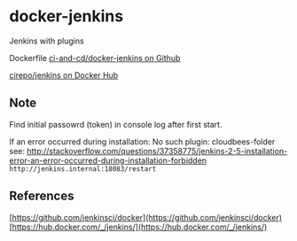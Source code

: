 
# docker-jenkins

Jenkins with plugins

Dockerfile [ci-and-cd/docker-jenkins on Github](https://github.com/ci-and-cd/docker-jenkins)

[cirepo/jenkins on Docker Hub](https://hub.docker.com/r/cirepo/jenkins/)

## Note

Find initial passowrd (token) in console log after first start.

If an error occurred during installation: No such plugin: cloudbees-folder  
see: http://stackoverflow.com/questions/37358775/jenkins-2-5-installation-error-an-error-occurred-during-installation-forbidden  
`http://jenkins.internal:18083/restart`

## References

[https://github.com/jenkinsci/docker](https://github.com/jenkinsci/docker)
[https://hub.docker.com/_/jenkins/](https://hub.docker.com/_/jenkins/)
